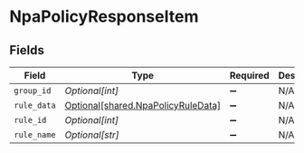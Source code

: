# NpaPolicyResponseItem


## Fields

| Field                                                                          | Type                                                                           | Required                                                                       | Description                                                                    | Example                                                                        |
| ------------------------------------------------------------------------------ | ------------------------------------------------------------------------------ | ------------------------------------------------------------------------------ | ------------------------------------------------------------------------------ | ------------------------------------------------------------------------------ |
| `group_id`                                                                     | *Optional[int]*                                                                | :heavy_minus_sign:                                                             | N/A                                                                            | 1                                                                              |
| `rule_data`                                                                    | [Optional[shared.NpaPolicyRuleData]](../../models/shared/npapolicyruledata.md) | :heavy_minus_sign:                                                             | N/A                                                                            |                                                                                |
| `rule_id`                                                                      | *Optional[int]*                                                                | :heavy_minus_sign:                                                             | N/A                                                                            | 1                                                                              |
| `rule_name`                                                                    | *Optional[str]*                                                                | :heavy_minus_sign:                                                             | N/A                                                                            | van-test                                                                       |